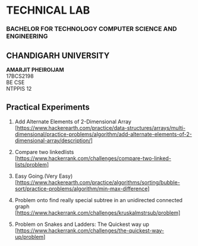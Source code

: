 
# TECHNICAL LAB
### BACHELOR FOR TECHNOLOGY COMPUTER SCIENCE AND ENGINEERING

## CHANDIGARH UNIVERSITY
<b>AMARJIT PHEIROIJAM </b><br />
17BCS2198 <br/>
BE CSE <br />
NTPPIS 12 <br />

## Practical Experiments</br>
1. Add Alternate Elements of 2-Dimensional Array <br>
[https://www.hackerearth.com/practice/data-structures/arrays/multi-dimensional/practice-problems/algorithm/add-alternate-elements-of-2-dimensional-array/description/]

2. Compare two linkedlists
[https://www.hackerrank.com/challenges/compare-two-linked-lists/problem]

3. Easy Going.(Very Easy)
[https://www.hackerearth.com/practice/algorithms/sorting/bubble-sort/practice-problems/algorithm/min-max-difference]

4. Problem onto find really special subtree in an unidirected connected graph
[https://www.hackerrank.com/challenges/kruskalmstrsub/problem]

5. Problem on Snakes and Ladders: The Quickest way up <br>
[https://www.hackerrank.com/challenges/the-quickest-way-up/problem]
